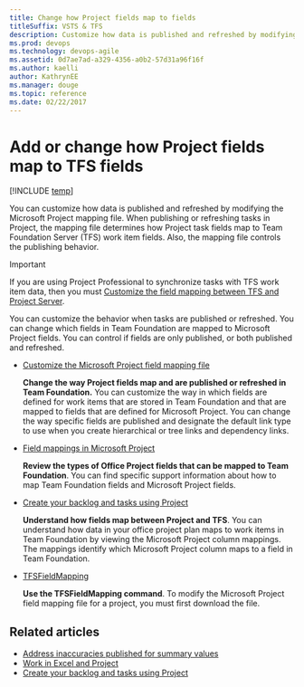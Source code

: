 ```yaml
---
title: Change how Project fields map to fields
titleSuffix: VSTS & TFS
description: Customize how data is published and refreshed by modifying the Microsoft Project mapping file for Team Foundation Server  
ms.prod: devops
ms.technology: devops-agile
ms.assetid: 0d7ae7ad-a329-4356-a0b2-57d31a96f16f
ms.author: kaelliauthor: KathrynEE
ms.manager: douge
ms.topic: reference
ms.date: 02/22/2017 
---
```


# Add or change how Project fields map to TFS fields

[!INCLUDE [temp](../../_shared/version-vsts-tfs-all-versions.md)]  

You can customize how data is published and refreshed by modifying the Microsoft Project mapping file. When publishing or refreshing tasks in Project, the mapping file determines how Project task fields map to Team Foundation Server (TFS) work item fields. Also, the mapping file controls the publishing behavior.  
  
> [!IMPORTANT]  
>  If you are using Project Professional to synchronize tasks with TFS work item data, then you must [Customize the field mapping between TFS and Project Server](../../tfs-ps-sync/customize-field-mapping-tfs-project-server.md).  
  
 You can customize the behavior when tasks are published or refreshed. You can change which fields in Team Foundation are mapped to Microsoft Project fields. You can control if fields are only published, or both published and refreshed.  
  
-   [Customize the Microsoft Project field mapping file](customize-project-field-mapping-file.md)  
  
     **Change the way Project fields map and are published or refreshed in Team Foundation.** You can customize the way in which fields are defined for work items that are stored in Team Foundation and that are mapped to fields that are defined for Microsoft Project. You can change the way specific fields are published and designate the default link type to use when you create hierarchical or tree links and dependency links.  
  
-   [Field mappings in Microsoft Project](field-mappings-in-microsoft-project.md)  
  
     **Review the types of Office Project fields that can be mapped to Team Foundation**. You can find specific support information about how to map Team Foundation fields and Microsoft Project fields.  
  
-   [Create your backlog and tasks using Project](../../backlogs/office/create-your-backlog-tasks-using-project.md)  
  
     **Understand how fields map between Project and TFS**. You can understand how data in your office project plan maps to work items in Team Foundation by viewing the Microsoft Project column mappings. The mappings identify which Microsoft Project column maps to a field in Team Foundation.  
  
-   [TFSFieldMapping](upload-or-download-the-microsoft-project-mapping-file.md)  
  
     **Use the TFSFieldMapping command**. To modify the Microsoft Project field mapping file for a project, you must first download the file.  
  
## Related articles 
-  [Address inaccuracies published for summary values](../../../report/sql-reports/address-inaccuracies-published-for-summary-values.md)   
-  [Work in Excel and Project](../../backlogs/office/track-work-vsts-tfs.md)   
-  [Create your backlog and tasks using Project](../../backlogs/office/create-your-backlog-tasks-using-project.md)